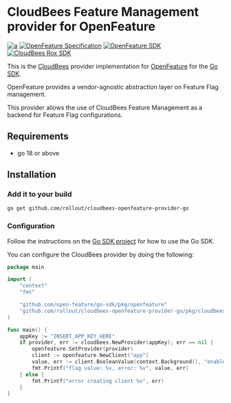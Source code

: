 # CloudBees Feature Management provider for OpenFeature
[![a](https://img.shields.io/badge/slack-%40cncf%2Fopenfeature-brightgreen?style=flat&logo=slack)](https://cloud-native.slack.com/archives/C0344AANLA1)
[![OpenFeature Specification](https://img.shields.io/static/v1?label=OpenFeature%20Specification&message=v0.7.0&color=yellow)](https://github.com/open-feature/spec/tree/v0.7.0)
[![OpenFeature SDK](https://img.shields.io/static/v1?label=OpenFeature%20Golang%20SDK&message=v1.8.0&color=green)](https://github.com/open-feature/go-sdk/tree/v1.8.0)
[![CloudBees Rox SDK](https://img.shields.io/static/v1?label=Rox%20SDK&message=v5.0.7&color=green)](https://github.com/rollout/rox-go/tree/v5.0.7)

This is the [CloudBees](https://www.cloudbees.com/products/feature-management) provider implementation for [OpenFeature](https://openfeature.dev/) for the [Go SDK](https://github.com/open-feature/go-sdk).

OpenFeature provides a vendor-agnostic abstraction layer on Feature Flag management.

This provider allows the use of CloudBees Feature Management as a backend for Feature Flag configurations.

## Requirements
- go 18 or above

## Installation

### Add it to your build

```bash
go get github.com/rollout/cloudbees-openfeature-provider-go
```

### Configuration

Follow the instructions on the [Go SDK project](https://github.com/open-feature/go-sdk) for how to use the Go SDK.

You can configure the CloudBees provider by doing the following:

```go
package main

import (
	"context"
	"fmt"

	"github.com/open-feature/go-sdk/pkg/openfeature"
	"github.com/rollout/cloudbees-openfeature-provider-go/pkg/cloudbees"
)

func main() {
	appKey := "INSERT_APP_KEY_HERE"
	if provider, err := cloudbees.NewProvider(appKey); err == nil {
		openfeature.SetProvider(provider)
		client := openfeature.NewClient("app")
		value, err := client.BooleanValue(context.Background(), "enableTutorial", false, openfeature.EvaluationContext{})
		fmt.Printf("flag value: %v, error: %v", value, err)
	} else {
		fmt.Printf("error creating client %v", err)
	}
}
```
